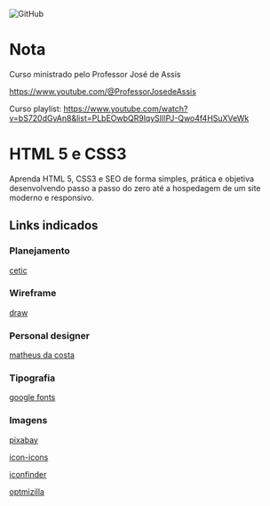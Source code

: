 ![GitHub](https://img.shields.io/github/license/danielmontefusco13/html5css3)

# Nota
Curso ministrado pelo Professor José de Assis

https://www.youtube.com/@ProfessorJosedeAssis

Curso playlist: https://www.youtube.com/watch?v=bS720dGvAn8&list=PLbEOwbQR9lqySIIlPJ-Qwo4f4HSuXVeWk

# HTML 5 e CSS3
Aprenda HTML 5, CSS3 e SEO de forma simples, prática e objetiva desenvolvendo passo a passo do zero até a hospedagem de um site moderno e responsivo.
## Links indicados

### Planejamento
[cetic](https://www.cetic.br/)

### Wireframe
[draw](https://app.diagrams.net/)

### Personal designer
[matheus da costa](http://matheusdacosta.art.br/)

### Tipografia
[google fonts](https://fonts.google.com/)

### Imagens
[pixabay](https://pixabay.com/pt/)

[icon-icons](https://www.icon-icons.com/pt/)

[iconfinder](https://www.iconfinder.com/)

[optmizilla](https://imagecompressor.com/pt/)
